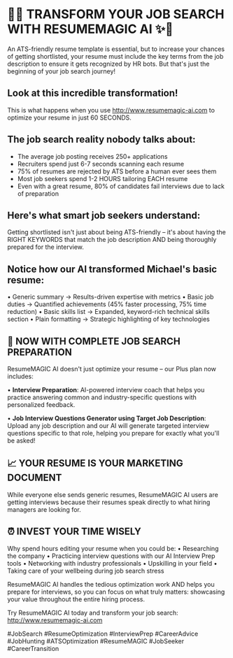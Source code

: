 
# 📄✨ TRANSFORM YOUR JOB SEARCH WITH RESUMEMAGIC AI ✨📄

An ATS-friendly resume template is essential, but to increase your chances of getting shortlisted, your resume must include the key terms from the job description to ensure it gets recognized by HR bots. But that's just the beginning of your job search journey!

## Look at this incredible transformation!
This is what happens when you use http://www.resumemagic-ai.com to optimize your resume in just 60 SECONDS.

## The job search reality nobody talks about:
- The average job posting receives 250+ applications
- Recruiters spend just 6-7 seconds scanning each resume
- 75% of resumes are rejected by ATS before a human ever sees them
- Most job seekers spend 1-2 HOURS tailoring EACH resume
- Even with a great resume, 80% of candidates fail interviews due to lack of preparation

## Here's what smart job seekers understand:
Getting shortlisted isn't just about being ATS-friendly – it's about having the RIGHT KEYWORDS that match the job description AND being thoroughly prepared for the interview.

## Notice how our AI transformed Michael's basic resume:
• Generic summary → Results-driven expertise with metrics
• Basic job duties → Quantified achievements (45% faster processing, 75% time reduction)
• Basic skills list → Expanded, keyword-rich technical skills section
• Plain formatting → Strategic highlighting of key technologies

## 🚀 NOW WITH COMPLETE JOB SEARCH PREPARATION
ResumeMAGIC AI doesn't just optimize your resume – our Plus plan now includes:

• **Interview Preparation**: AI-powered interview coach that helps you practice answering common and industry-specific questions with personalized feedback.

• **Job Interview Questions Generator using Target Job Description**: Upload any job description and our AI will generate targeted interview questions specific to that role, helping you prepare for exactly what you'll be asked!

## 📈 YOUR RESUME IS YOUR MARKETING DOCUMENT
While everyone else sends generic resumes, ResumeMAGIC AI users are getting interviews because their resumes speak directly to what hiring managers are looking for.

## ⏰ INVEST YOUR TIME WISELY
Why spend hours editing your resume when you could be:
• Researching the company
• Practicing interview questions with our AI Interview Prep tools
• Networking with industry professionals
• Upskilling in your field
• Taking care of your wellbeing during job search stress

ResumeMAGIC AI handles the tedious optimization work AND helps you prepare for interviews, so you can focus on what truly matters: showcasing your value throughout the entire hiring process.

Try ResumeMAGIC AI today and transform your job search: http://www.resumemagic-ai.com

#JobSearch #ResumeOptimization #InterviewPrep #CareerAdvice #JobHunting #ATSOptimization #ResumeMAGIC #JobSeeker #CareerTransition
